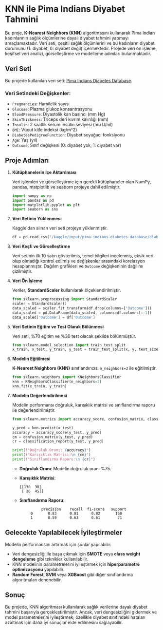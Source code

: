 # KNN ile Pima Indians Diyabet Tahmini

Bu proje, **K-Nearest Neighbors (KNN)** algoritmasını kullanarak Pima Indian kadınlarının sağlık ölçümlerine dayalı diyabet tahmini yapmayı amaçlamaktadır. Veri seti, çeşitli sağlık ölçümlerini ve bu kadınların diyabet durumunu (1: diyabet, 0: diyabet değil) içermektedir. Projede veri ön işleme, keşifsel veri analizi, görselleştirme ve modelleme adımları bulunmaktadır.

## Veri Seti

Bu projede kullanılan veri seti: [Pima Indians Diabetes Database](https://www.kaggle.com/datasets/uciml/pima-indians-diabetes-database).

### Veri Setindeki Değişkenler:

- `Pregnancies`: Hamilelik sayısı
- `Glucose`: Plazma glukoz konsantrasyonu
- `BloodPressure`: Diyastolik kan basıncı (mm Hg)
- `SkinThickness`: Triceps deri kıvrım kalınlığı (mm)
- `Insulin`: 2 saatlik serum insülin seviyesi (mu U/ml)
- `BMI`: Vücut kitle indeksi (kg/m^2)
- `DiabetesPedigreeFunction`: Diyabet soyağacı fonksiyonu
- `Age`: Yaş (yıl)
- `Outcome`: Sınıf değişkeni (0: diyabet yok, 1: diyabet var)

## Proje Adımları

1. **Kütüphanelerin İçe Aktarılması**

    Veri işlemleri ve görselleştirme için gerekli kütüphaneler olan NumPy, pandas, matplotlib ve seaborn projeye dahil edilmiştir.

    ```python
    import numpy as np
    import pandas as pd
    import matplotlib.pyplot as plt
    import seaborn as sns
    ```

2. **Veri Setinin Yüklenmesi**

    Kaggle'dan alınan veri seti projeye yüklenmiştir.

    ```python
    df = pd.read_csv("/kaggle/input/pima-indians-diabetes-database/diabetes.csv")
    ```

3. **Veri Keşfi ve Görselleştirme**

    Veri setinin ilk 10 satırı gösterilmiş, temel bilgileri incelenmiş, eksik veri olup olmadığı kontrol edilmiş ve değişkenler arasındaki korelasyon hesaplanmıştır. Dağılım grafikleri ve `Outcome` değişkeninin dağılımı çizilmiştir.

    
4. **Veri Ön İşleme**

    Veriler, **StandardScaler** kullanılarak ölçeklendirilmiştir.

    ```python
    from sklearn.preprocessing import StandardScaler
    scaler = StandardScaler()
    data_scaled = scaler.fit_transform(df.drop(columns=['Outcome']))
    data_scaled = pd.DataFrame(data_scaled, columns=df.columns[:-1])
    data_scaled['Outcome'] = df['Outcome']
    ```

5. **Veri Setinin Eğitim ve Test Olarak Bölünmesi**

    Veri seti, %70 eğitim ve %30 test olacak şekilde bölünmüştür.

    ```python
    from sklearn.model_selection import train_test_split
    x_train, x_test, y_train, y_test = train_test_split(x, y, test_size=0.30, random_state=15)
    ```

6. **Modelin Eğitilmesi**

    **K-Nearest Neighbors (KNN)** sınıflandırıcısı `n_neighbors=3` ile eğitilmiştir.

    ```python
    from sklearn.neighbors import KNeighborsClassifier
    knn = KNeighborsClassifier(n_neighbors=3)
    knn.fit(x_train, y_train)
    ```

7. **Modelin Değerlendirilmesi**

    Modelin performansı doğruluk, karışıklık matrisi ve sınıflandırma raporu ile değerlendirilmiştir.

    ```python
    from sklearn.metrics import accuracy_score, confusion_matrix, classification_report

    y_pred = knn.predict(x_test)
    accuracy = accuracy_score(y_test, y_pred)
    cm = confusion_matrix(y_test, y_pred)
    cr = classification_report(y_test, y_pred)

    print(f"Doğruluk Oranı: {accuracy}")
    print(f"Karışıklık Matrisi:\n {cm}")
    print(f"Sınıflandırma Raporu:\n {cr}")
    ```

    - **Doğruluk Oranı**: Modelin doğruluk oranı %75.
    - **Karışıklık Matrisi**: 
    
      ```
      [[130  30]
       [ 26  45]]
      ```

    - **Sınıflandırma Raporu**:

      ```
                precision    recall  f1-score   support
           0       0.83      0.81      0.82       160
           1       0.59      0.63      0.61        71
      ```

## Gelecekte Yapılabilecek İyileştirmeler

Modelin performansını artırmak için şunlar yapılabilir:
- Veri dengesizliği ile başa çıkmak için **SMOTE** veya **class weight dengeleme** gibi teknikler kullanılabilir.
- KNN modelinin parametrelerini iyileştirmek için **hiperparametre optimizasyonu** yapılabilir.
- **Random Forest**, **SVM** veya **XGBoost** gibi diğer sınıflandırma algoritmaları denenebilir.

## Sonuç

Bu projede, KNN algoritması kullanılarak sağlık verilerine dayalı diyabet tahmini başarıyla gerçekleştirilmiştir. Ancak, veri dengesizliğini gidermek ve model parametrelerini iyileştirmek, özellikle diyabet sınıfındaki hataları azaltmak için daha iyi sonuçlar elde edilmesini sağlayabilir.

